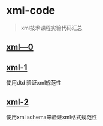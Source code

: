 # xml-code
>xml技术课程实验代码汇总
## [xml—0](https://github.com/suiyueliushang/xml-code/tree/master/xml_0)
## [xml-1](https://github.com/suiyueliushang/xml-code/tree/master/xml_1)
使用dtd 验证xml规范性
## [xml-2](https://github.com/suiyueliushang/xml-code/tree/master/xml_2)
使用xml schema来验证xml格式规范性

